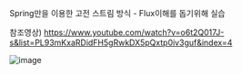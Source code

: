 Spring만을 이용한 고전 스트림 방식 - Flux이해를 돕기위해 실습

참조영상)
https://www.youtube.com/watch?v=o6t2Q017J-s&list=PL93mKxaRDidFH5gRwkDX5pQxtp0iv3guf&index=4

![image](https://user-images.githubusercontent.com/96629767/148801780-110d589b-1e8b-4794-804a-e6eede3c3240.png)
